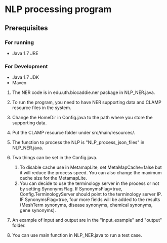 # NLP processing program

## Prerequisites

### For running

* Java 1.7 JRE

### For Development

* Java 1.7 JDK
* Maven 


1. The NER code is in edu.uth.biocaddie.ner package in NLP_NER.java.

2. To run the program, you need to have NER supporting data and CLAMP resource files in the system.

3. Change the HomeDir in Config.java to the path where you store the supporting data.

4. Put the CLAMP resource folder under src/main/resources/.

5. The function to process the NLP is "NLP_process_json_files" in NLP_NER.java.

6. Two things can be set in the Config.java. 
   1) To disable cache use in MetamapLite, set MetaMapCache=false but it will reduce the process speed. You can also change the maximum cache size for the MetamapLite.
   2) You can decide to use the terminology server in the process or not by setting SynonymsFlag.
       If SynonymsFlag=true, Config.TerminologyServer should point to the terminology server IP.
       IF SynonymsFlag=true, four more fields will be added to the results (MeshTerm synonyms, disease synonyms, chemical synonyms, gene synonyms).

6. An example of input and output are in the "input_example" and "output" folder.

7. You can use main function in NLP_NER.java to run a test case.